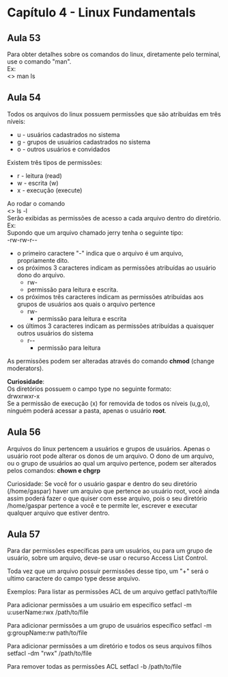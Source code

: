 # Capítulo 4 - Linux Fundamentals

## Aula 53
Para obter detalhes sobre os comandos do linux, diretamente pelo terminal, use o comando "man". <br/>
Ex: <br/>
<> man ls <br/>

## Aula 54
Todos os arquivos do linux possuem permissões que são atribuídas em três níveis:
-   u - usuários cadastrados no sistema
-   g - grupos de usuários cadastrados no sistema
-   o - outros usuários e convidados

Existem três tipos de permissões:
-   r - leitura (read)
-   w - escrita (w)
-   x - execução (execute)

Ao rodar o comando <br/> 
<> ls -l <br/>
Serão exibidas as permissões de acesso a cada arquivo dentro do diretório.<br/>
Ex: <br/>
Supondo que um arquivo chamado jerry tenha o seguinte tipo: <br/>
-rw-rw-r-- <br/>
-   o primeiro caractere "-" indica que o arquivo é um arquivo, propriamente dito.
-   os próximos 3 caracteres indicam as permissões atribuídas ao usuário dono do arquivo.
    -   rw-
    -   permissão para leitura e escrita.
- os próximos três caracteres indicam as permissões atribuídas aos grupos de usuários aos quais o arquivo pertence
  - rw-
    - permissão para leitura e escrita
- os últimos 3 caracteres indicam as permissões atribuídas a quaisquer outros usuários do sistema
  - r--
    - permissão para leitura

As permissões podem ser alteradas através do comando **chmod** (change moderators).

**Curiosidade**: <br/>
Os diretórios possuem o campo type no seguinte formato: <br/>
drwxrwxr-x <br/>
Se a permissão de execução (x) for removida de todos os níveis (u,g,o), ninguém poderá acessar a pasta, apenas o usuário **root**.

## Aula 56
Arquivos do linux pertencem a usuários e grupos de usuários.
Apenas o usuário root pode alterar os donos de um arquivo.
O dono de um arquivo, ou o grupo de usuários ao qual um arquivo pertence, podem ser alterados pelos comandos: **chown e chgrp**

Curiosidade: Se você for o usuário gaspar e dentro do seu diretório (/home/gaspar) haver um arquivo que pertence ao usuário root, você ainda assim poderá fazer o que quiser com esse arquivo, pois o seu diretório /home/gaspar pertence a você e te permite ler, escrever e executar qualquer arquivo que estiver dentro.

## Aula 57
Para dar permissões específicas para um usuários, ou para um grupo de usuário, sobre um arquivo, deve-se usar o recurso Access List Control.

Toda vez que um arquivo possuir permissões desse tipo, um "+" será o ultimo caractere do campo type desse arquivo.

Exemplos:
Para listar as permissões ACL de um arquivo
getfacl path/to/file

Para adicionar permissões a um usuário em especifico
setfacl -m u:userName:rwx /path/to/file

Para adicionar permissões a um grupo de usuários específico
setfacl -m g:groupName:rw path/to/file

Para adicionar permissões a um diretório e todos os seus arquivos filhos
setfacl -dm "rwx" /path/to/file

Para remover todas as permissões ACL
setfacl -b /path/to/file

